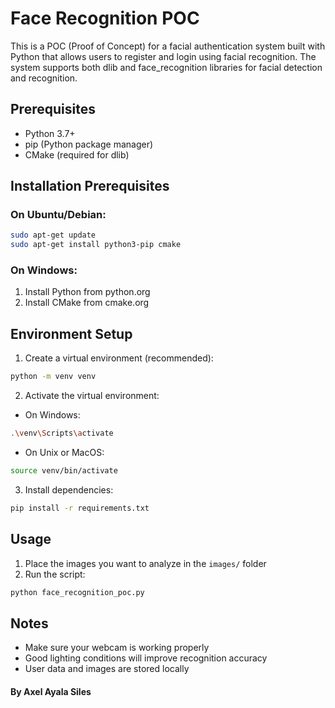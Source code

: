 # Face Recognition POC

This is a POC (Proof of Concept) for a facial authentication system built with Python that allows users to register and login using facial recognition. The system supports both dlib and face_recognition libraries for facial detection and recognition.
## Prerequisites

- Python 3.7+ 
- pip (Python package manager)
- CMake (required for dlib)

## Installation Prerequisites

### On Ubuntu/Debian:
```bash
sudo apt-get update
sudo apt-get install python3-pip cmake
```

### On Windows:
1. Install Python from python.org
2. Install CMake from cmake.org

## Environment Setup

1. Create a virtual environment (recommended):
```bash
python -m venv venv
```

2. Activate the virtual environment:
* On Windows:
```bash
.\venv\Scripts\activate
```

* On Unix or MacOS:
```bash
source venv/bin/activate
```

3. Install dependencies:
```bash
pip install -r requirements.txt
```

## Usage

1. Place the images you want to analyze in the `images/` folder
2. Run the script:
```bash
python face_recognition_poc.py
```

## Notes
* Make sure your webcam is working properly
* Good lighting conditions will improve recognition accuracy
* User data and images are stored locally

#### By Axel Ayala Siles